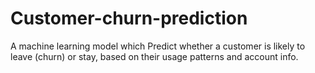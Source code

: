 # Customer-churn-prediction
A machine learning model which Predict whether a customer is likely to leave (churn) or stay, based on their usage patterns and account info.

